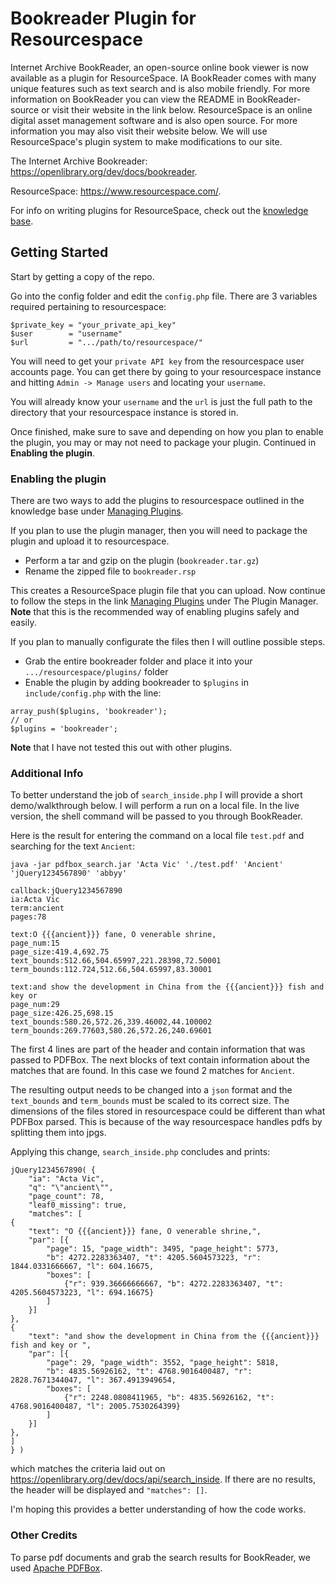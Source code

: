 # Bookreader Plugin for Resourcespace

Internet Archive BookReader, an open-source online book viewer is now available as a plugin for ResourceSpace. IA BookReader comes with many unique features such as text search and is also mobile friendly. For more information on BookReader you can view the README in BookReader-source or visit their website in the link below. ResourceSpace is an online digital asset management software and is also open source. For more information you may also visit their website below. We will use ResourceSpace's plugin system to make modifications to our site.

The Internet Archive Bookreader: https://openlibrary.org/dev/docs/bookreader.

ResourceSpace: https://www.resourcespace.com/.

For info on writing plugins for ResourceSpace, check out the [knowledge base](https://www.resourcespace.com/knowledge-base/systemadmin/modifications-and-writing-your-own-plugin).


## Getting Started
Start by getting a copy of the repo.

Go into the config folder and edit the `config.php` file. There are 3 variables required pertaining to resourcespace:
```
$private_key = "your_private_api_key"
$user        = "username"
$url         = ".../path/to/resourcespace/"
```
You will need to get your `private API key` from the resourcespace user accounts page. You can get there by going to your resourcespace instance and hitting `Admin -> Manage users` and locating your `username`. 

You will already know your `username` and the `url` is just the full path to the directory that your resourcespace instance is stored in.

Once finished, make sure to save and depending on how you plan to enable the plugin, you may or may not need to package your plugin. Continued in **Enabling the plugin**.


### Enabling the plugin
There are two ways to add the plugins to resourcespace outlined in the knowledge base under [Managing Plugins](https://www.resourcespace.com/knowledge-base/systemadmin/managing_plugins).

If you plan to use the plugin manager, then you will need to package the plugin and upload it to resourcespace.
* Perform a tar and gzip on the plugin (`bookreader.tar.gz`)
* Rename the zipped file to `bookreader.rsp`

This creates a ResourceSpace plugin file that you can upload. Now continue to follow the steps in the link [Managing Plugins](https://www.resourcespace.com/knowledge-base/systemadmin/managing_plugins) under The Plugin Manager. **Note** that this is the recommended way of enabling plugins safely and easily.

If you plan to manually configurate the files then I will outline possible steps.
* Grab the entire bookreader folder and place it into your `.../resourcespace/plugins/` folder
* Enable the plugin by adding bookreader to `$plugins` in `include/config.php` with the line:
```
array_push($plugins, 'bookreader');
// or 
$plugins = 'bookreader';
```
**Note** that I have not tested this out with other plugins.

### Additional Info
To better understand the job of `search_inside.php` I will provide a short demo/walkthrough below. I will perform a run on a local file. In the live version, the shell command will be passed to you through BookReader.

Here is the result for entering the command on a local file `test.pdf` and searching for the text `Ancient`:
```
java -jar pdfbox_search.jar 'Acta Vic' './test.pdf' 'Ancient' 'jQuery1234567890' 'abbyy'
```
```
callback:jQuery1234567890
ia:Acta Vic
term:ancient
pages:78

text:O {{{ancient}}} fane, O venerable shrine,
page_num:15
page_size:419.4,692.75
text_bounds:512.66,504.65997,221.28398,72.50001
term_bounds:112.724,512.66,504.65997,83.30001

text:and show the development in China from the {{{ancient}}} fish and key or 
page_num:29
page_size:426.25,698.15
text_bounds:580.26,572.26,339.46002,44.100002
term_bounds:269.77603,580.26,572.26,240.69601
```
The first 4 lines are part of the header and contain information that was passed to PDFBox. The next blocks of text contain information about the matches that are found. In this case we found 2 matches for `Ancient`.

The resulting output needs to be changed into a `json` format and the `text_bounds` and `term_bounds` must be scaled to its correct size. The dimensions of the files stored in resourcespace could be different than what PDFBox parsed. This is because of the way resourcespace handles pdfs by splitting them into jpgs. 

Applying this change, `search_inside.php` concludes and prints:
```
jQuery1234567890( {
	"ia": "Acta Vic",
	"q": "\"ancient\"",
	"page_count": 78,
	"leaf0_missing": true,
	"matches": [
{
	"text": "O {{{ancient}}} fane, O venerable shrine,", 
	"par": [{
		"page": 15, "page_width": 3495, "page_height": 5773,
		"b": 4272.2283363407, "t": 4205.5604573223, "r": 1844.0331666667, "l": 604.16675,
		"boxes": [
			{"r": 939.36666666667, "b": 4272.2283363407, "t": 4205.5604573223, "l": 694.16675}
		] 
	}] 
},
{
	"text": "and show the development in China from the {{{ancient}}} fish and key or ", 
	"par": [{
		"page": 29, "page_width": 3552, "page_height": 5818,
		"b": 4835.56926162, "t": 4768.9016400487, "r": 2828.7671344047, "l": 367.4913949654,
		"boxes": [
			{"r": 2248.0808411965, "b": 4835.56926162, "t": 4768.9016400487, "l": 2005.7530264399}
		] 
	}] 
},
] 
} )
```
which matches the criteria laid out on https://openlibrary.org/dev/docs/api/search_inside. If there are no results, the header will be displayed and `"matches": []`.

I'm hoping this provides a better understanding of how the code works.

### Other Credits
To parse pdf documents and grab the search results for BookReader, we used [Apache PDFBox](https://pdfbox.apache.org/).
